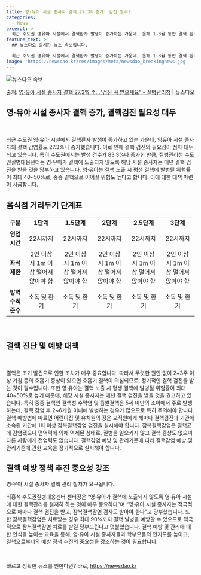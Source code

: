 ```yaml
---
title: 영·유아 시설 종사자 결핵 27.3% 증가! 검진 필수!
categories:
  - News
excerpt: >
  최근 수도권 영유아 시설에서 결핵환자 발생이 증가하는 가운데, 올해 1~3월 동안 결핵 환자는 동기간 대비 …
feature_text: >
  ## 뉴스다오 실시간 뉴스 속보입니다.

  최근 수도권 영유아 시설에서 결핵환자 발생이 증가하는 가운데, 올해 1~3월 동안 결핵 환자는 동기간 대비 …
image: 'https://newsdao.kr/res/images/meta/newsdao_breakingnews.jpg'
---
```


![뉴스다오 속보](https://newsdao.kr/res/images/meta/newsdao_breakingnews.jpg)

<p>출처: <a href="https://newsdao.kr/3555" rel="dofollow">영·유아 시설 종사자 결핵 27.3% ↑…“검진 꼭 받으세요”  - 질병관리청</a> | 뉴스다오</p>

<h2 data-ke-size="size26">영·유아 시설 종사자 결핵 증가, 결핵검진 필요성 대두</h2>
<p data-ke-size="size16">&nbsp;</p>
최근 수도권 영·유아 시설에서 결핵환자 발생이 증가하고 있는 가운데, 영유아 시설 종사자의 결핵 감염률도 27.3%나 증가했습니다. 이로 인해 결핵 검진의 필요성이 점차 대두되고 있습니다. 특히 수도권에서는 발생 건수가 83.3%나 증가한 만큼, 질병관리청 수도권질병대응센터는 영·유아가 결핵에 노출되지 않도록 해당 시설 종사자는 매년 결핵 검진을 받을 것을 당부하고 있습니다. 영·유아는 결핵 노출 시 평생 결핵에 발병될 위험률이 최대 40~50%로, 중증 결핵으로 이어질 위험도 높다고 합니다. 이에 대한 대책 마련이 시급합니다. 

<h2 data-ke-size="size26">음식점 거리두기 단계표</h2>
<table>
  <tbody>
    <tr>
      <td style="text-align: center; height: 17px;"><b>구분</b></td>
      <td style="text-align: center; height: 17px;"><b>1단계</b></td>
      <td style="text-align: center; height: 17px;"><b>1.5단계</b></td>
      <td style="text-align: center; height: 17px;"><b>2단계</b></td>
      <td style="text-align: center; height: 17px;"><b>2.5단계</b></td>
      <td style="text-align: center; height: 17px;"><b>3단계</b></td>
    </tr>
    <tr>
      <td style="text-align: center; height: 17px;"><b>영업시간</b></td>
      <td style="text-align: center; height: 17px;">22시까지</td>
      <td style="text-align: center; height: 17px;">22시까지</td>
      <td style="text-align: center; height: 17px;">22시까지</td>
      <td style="text-align: center; height: 17px;">22시까지</td>
      <td style="text-align: center; height: 17px;">22시까지</td>
    </tr>
    <tr>
      <td style="text-align: center; height: 17px;"><b>좌석제한</b></td>
      <td style="text-align: center; height: 17px;">2인 이상 시 1m 이상 떨어져 앉아야 함</td>
      <td style="text-align: center; height: 17px;">2인 이상 시 1m 이상 떨어져 앉아야 함</td>
      <td style="text-align: center; height: 17px;">2인 이상 시 1m 이상 떨어져 앉아야 함</td>
      <td style="text-align: center; height: 17px;">2인 이상 시 1m 이상 떨어져 앉아야 함</td>
      <td style="text-align: center; height: 17px;">2인 이상 시 1m 이상 떨어져 앉아야 함</td>
    </tr>
    <tr>
      <td style="text-align: center; height: 17px;"><b>방역수칙 준수</b></td>
      <td style="text-align: center; height: 17px;">소독 및 환기</td>
      <td style="text-align: center; height: 17px;">소독 및 환기</td>
      <td style="text-align: center; height: 17px;">소독 및 환기</td>
      <td style="text-align: center; height: 17px;">소독 및 환기</td>
      <td style="text-align: center; height: 17px;">소독 및 환기</td>
    </tr>
  </tbody>
</table>
<p data-ke-size="size16">&nbsp;</p>

<h2 data-ke-size="size26">결핵 진단 및 예방 대책</h2>
<p data-ke-size="size16">&nbsp;</p>
결핵은 조기 발견으로 인한 조치가 매우 중요합니다. 따라서 뚜렷한 원인 없이 2~3주 이상 기침 등의 호흡기 증상이 있으면 호흡기 결핵이 의심되므로, 정기적인 결핵 검진을 받는 것이 필수입니다. 또한 영·유아는 결핵 노출 시 평생 결핵에 발병될 위험률이 최대 40~50%로 높기 때문에, 해당 시설 종사자는 매년 결핵 검진을 받을 것을 권고하고 있습니다. 특히 중증 결핵인 결핵성 수막염 및 좁쌀결핵은 5세 미만의 소아에서 주로 발생하는데, 결핵 감염 후 2~6개월 이내에 발병하는 경우가 많으므로 특히 주의해야 합니다. 결핵 예방법에 따르면 어린이집 및 유치원의 장은 교직원에게 해마다 결핵검진과 기관에 소속된 기간에 1회 이상 잠복결핵감염 검진을 실시해야 합니다. 잠복결핵감염은 결핵균에 감염됐으나 면역력에 의해 억제된 상태로, 질병을 일으키지 않고 결핵 증상도 없으며 다른 사람에게 전염력도 없습니다. 결핵감염 예방 및 관리기준에 따라 결핵감염 예방 및 관리기준에 관한 교육을 정기적으로 실시해야 합니다.

<h2 data-ke-size="size26">결핵 예방 정책 추진 중요성 강조</h2>
<p data-ke-size="size16">영·유아 시설 종사자 결핵 관리 철저가 요구됩니다.</p>
최홍석 수도권질병대응센터 센터장은 “영·유아가 결핵에 노출되지 않도록 영·유아 시설에 대한 결핵관리를 철저히 하는 것이 매우 중요하다”며 “영·유아 시설 종사자는 적극적으로 해마다 결핵 검진을 받고, 잠복결핵감염 검사도 받아야 한다”고 당부했습니다. 또한 잠복결핵감염은 치료받는 경우 최대 90%까지 결핵 발병을 예방할 수 있으므로 적극적으로 잠복결핵감염 치료를 받길 당부드린다고 덧붙였습니다. 결핵 예방 및 관리에 대한 인식을 높이는 교육을 통해, 영·유아 시설 종사자들과 학부모들의 인지도를 높이고, 결핵으로부터의 예방 정책 추진의 중요성을 강조하는 것이 필요합니다. 
<p data-ke-size="size16">&nbsp;</p> 

빠르고 정확한 뉴스를 원한다면? 바로, <a href="https://newsdao.kr" rel="dofollow">https://newsdao.kr</a>


